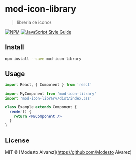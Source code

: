 # mod-icon-library

> libreria de iconos 

[![NPM](https://img.shields.io/npm/v/mod-icon-library.svg)](https://www.npmjs.com/package/mod-icon-library) [![JavaScript Style Guide](https://img.shields.io/badge/code_style-standard-brightgreen.svg)](https://standardjs.com)

## Install

```bash
npm install --save mod-icon-library
```

## Usage

```jsx
import React, { Component } from 'react'

import MyComponent from 'mod-icon-library'
import 'mod-icon-library/dist/index.css'

class Example extends Component {
  render() {
    return <MyComponent />
  }
}
```

## License

MIT © [Modesto Alvarez](https://github.com/Modesto Alvarez)
